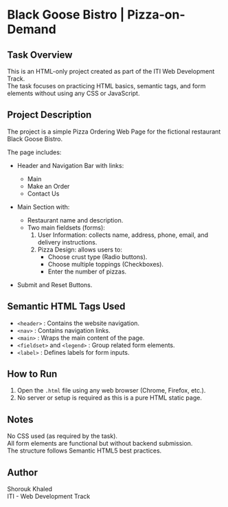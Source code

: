 # Black Goose Bistro | Pizza-on-Demand

## Task Overview

This is an HTML-only project created as part of the ITI Web Development Track.  
The task focuses on practicing HTML basics, semantic tags, and form elements without using any CSS or JavaScript.

## Project Description

The project is a simple Pizza Ordering Web Page for the fictional restaurant Black Goose Bistro.

The page includes:

- Header and Navigation Bar with links:
  - Main
  - Make an Order
  - Contact Us

- Main Section with:
  - Restaurant name and description.
  - Two main fieldsets (forms):
    1. User Information: collects name, address, phone, email, and delivery instructions.
    2. Pizza Design: allows users to:
       - Choose crust type (Radio buttons).
       - Choose multiple toppings (Checkboxes).
       - Enter the number of pizzas.

- Submit and Reset Buttons.

## Semantic HTML Tags Used

- `<header>` : Contains the website navigation.
- `<nav>` : Contains navigation links.
- `<main>` : Wraps the main content of the page.
- `<fieldset>` and `<legend>` : Group related form elements.
- `<label>` : Defines labels for form inputs.

## How to Run

1. Open the `.html` file using any web browser (Chrome, Firefox, etc.).
2. No server or setup is required as this is a pure HTML static page.

## Notes

No CSS used (as required by the task).  
All form elements are functional but without backend submission.  
The structure follows Semantic HTML5 best practices.

## Author

Shorouk Khaled  
ITI - Web Development Track
